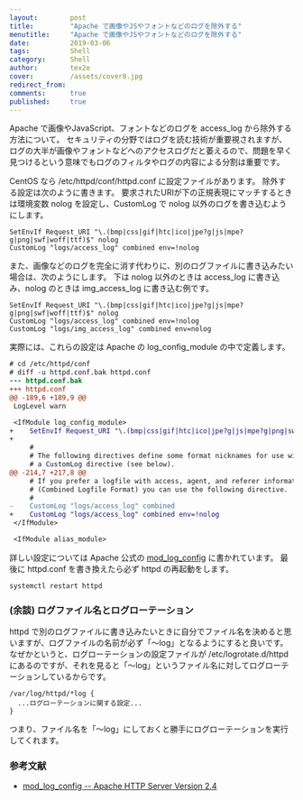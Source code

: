 ```yaml
---
layout:        post
title:         "Apache で画像やJSやフォントなどのログを除外する"
menutitle:     "Apache で画像やJSやフォントなどのログを除外する"
date:          2019-03-06
tags:          Shell
category:      Shell
author:        tex2e
cover:         /assets/cover8.jpg
redirect_from:
comments:      true
published:     true
---
```


Apache で画像やJavaScript、フォントなどのログを access_log から除外する方法について。
セキュリティの分野ではログを読む技術が重要視されますが、ログの大半が画像やフォントなどへのアクセスログだと萎えるので、問題を早く見つけるという意味でもログのフィルタやログの内容による分割は重要です。

CentOS なら /etc/httpd/conf/httpd.conf に設定ファイルがあります。
除外する設定は次のように書きます。
要求されたURIが下の正規表現にマッチするときは環境変数 nolog を設定し、CustomLog で nolog 以外のログを書き込むようにします。

```httpdconf
SetEnvIf Request_URI "\.(bmp|css|gif|htc|ico|jpe?g|js|mpe?g|png|swf|woff|ttf)$" nolog
CustomLog "logs/access_log" combined env=!nolog
```

また、画像などのログを完全に消す代わりに、別のログファイルに書き込みたい場合は、次のようにします。
下は nolog 以外のときは access_log に書き込み、nolog のときは img_access_log に書き込む例です。

```httpdconf
SetEnvIf Request_URI "\.(bmp|css|gif|htc|ico|jpe?g|js|mpe?g|png|swf|woff|ttf)$" nolog
CustomLog "logs/access_log" combined env=!nolog
CustomLog "logs/img_access_log" combined env=nolog
```

実際には、これらの設定は Apache の log_config_module の中で定義します。

```diff
# cd /etc/httpd/conf
# diff -u httpd.conf.bak httpd.conf
--- httpd.conf.bak
+++ httpd.conf
@@ -189,6 +189,9 @@
 LogLevel warn

 <IfModule log_config_module>
+    SetEnvIf Request_URI "\.(bmp|css|gif|htc|ico|jpe?g|js|mpe?g|png|swf|woff|ttf)$" nolog
+
     #
     # The following directives define some format nicknames for use with
     # a CustomLog directive (see below).
@@ -214,7 +217,8 @@
     # If you prefer a logfile with access, agent, and referer information
     # (Combined Logfile Format) you can use the following directive.
     #
-    CustomLog "logs/access_log" combined
+    CustomLog "logs/access_log" combined env=!nolog
 </IfModule>

 <IfModule alias_module>
```

詳しい設定については Apache 公式の [mod_log_config](http://httpd.apache.org/docs/current/mod/mod_log_config.html) に書かれています。
最後に httpd.conf を書き換えたら必ず httpd の再起動をします。

```
systemctl restart httpd
```


### (余談) ログファイル名とログローテーション

httpd で別のログファイルに書き込みたいときに自分でファイル名を決めると思いますが、ログファイルの名前が必ず「〜log」となるようにすると良いです。
なぜかというと、ログローテーションの設定ファイルが /etc/logrotate.d/httpd にあるのですが、それを見ると「〜log」というファイル名に対してログローテーションしているからです。

```
/var/log/httpd/*log {
  ...ログローテーションに関する設定...
}
```

つまり、ファイル名を「〜log」にしておくと勝手にログローテーションを実行してくれます。


### 参考文献

- [mod_log_config -- Apache HTTP Server Version 2.4](http://httpd.apache.org/docs/current/mod/mod_log_config.html)
